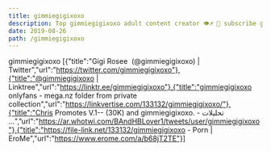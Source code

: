 ```yaml
---
title: gimmiegigixoxo
description: Top gimmiegigixoxo adult content creator 👁♐️ 👑 subscribe gimmiegigixoxo to my porn site below IG gimmiegigixoxo
date: 2019-08-26
path: /gimmiegigixoxo
---
```


gimmiegigixoxo
[{"title":"Gigi Rosee ︎ (@gimmiegigixoxo) | Twitter","url":"https://twitter.com/gimmiegigixoxo"},{"title":"@gimmiegigixoxo | Linktree","url":"https://linktr.ee/gimmiegigixoxo"},{"title":"gimmiegigixoxo onlyfans - mega.nz folder from private collection","url":"https://linkvertise.com/133132/gimmiegigixoxo/"},{"title":"Chris Promotes V.1-- (30K) and gimmiegigixoxo. - تحليلات ...","url":"https://ar.whotwi.com/BAndHBLover1/tweets/user/gimmiegigixoxo"},{"title":"https://file-link.net/133132/gimmiegigixoxo - Porn | EroMe","url":"https://www.erome.com/a/b68jT2TE"}]

